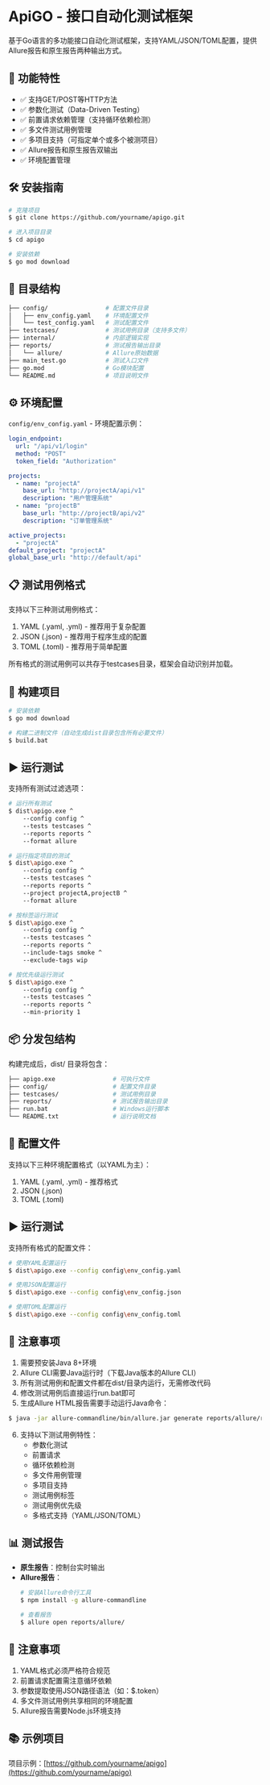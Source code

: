 # ApiGO - 接口自动化测试框架

基于Go语言的多功能接口自动化测试框架，支持YAML/JSON/TOML配置，提供Allure报告和原生报告两种输出方式。

## 📌 功能特性
- ✅ 支持GET/POST等HTTP方法
- ✅ 参数化测试（Data-Driven Testing）
- ✅ 前置请求依赖管理（支持循环依赖检测）
- ✅ 多文件测试用例管理
- ✅ 多项目支持（可指定单个或多个被测项目）
- ✅ Allure报告和原生报告双输出
- ✅ 环境配置管理

## 🛠️ 安装指南
```bash
# 克隆项目
$ git clone https://github.com/yourname/apigo.git

# 进入项目目录
$ cd apigo

# 安装依赖
$ go mod download
```

## 📂 目录结构
```bash
├── config/                # 配置文件目录
│   ├── env_config.yaml    # 环境配置文件
│   └── test_config.yaml   # 测试配置文件
├── testcases/             # 测试用例目录（支持多文件）
├── internal/              # 内部逻辑实现
├── reports/               # 测试报告输出目录
│   └── allure/            # Allure原始数据
├── main_test.go           # 测试入口文件
├── go.mod                 # Go模块配置
└── README.md              # 项目说明文件
```

## ⚙️ 环境配置
`config/env_config.yaml` - 环境配置示例：
```yaml
login_endpoint:
  url: "/api/v1/login"
  method: "POST"
  token_field: "Authorization"

projects:
  - name: "projectA"
    base_url: "http://projectA/api/v1"
    description: "用户管理系统"
  - name: "projectB"
    base_url: "http://projectB/api/v2"
    description: "订单管理系统"

active_projects:
  - "projectA"
default_project: "projectA"
global_base_url: "http://default/api"
```

## 📋 测试用例格式
支持以下三种测试用例格式：
1. YAML (.yaml, .yml) - 推荐用于复杂配置
2. JSON (.json) - 推荐用于程序生成的配置
3. TOML (.toml) - 推荐用于简单配置

所有格式的测试用例可以共存于testcases目录，框架会自动识别并加载。

## 💾 构建项目
```bash
# 安装依赖
$ go mod download

# 构建二进制文件（自动生成dist目录包含所有必要文件）
$ build.bat
```

## ▶️ 运行测试
支持所有测试过滤选项：
```bash
# 运行所有测试
$ dist\apigo.exe ^
    --config config ^
    --tests testcases ^
    --reports reports ^
    --format allure

# 运行指定项目的测试
$ dist\apigo.exe ^
    --config config ^
    --tests testcases ^
    --reports reports ^
    --project projectA,projectB ^
    --format allure

# 按标签运行测试
$ dist\apigo.exe ^
    --config config ^
    --tests testcases ^
    --reports reports ^
    --include-tags smoke ^
    --exclude-tags wip

# 按优先级运行测试
$ dist\apigo.exe ^
    --config config ^
    --tests testcases ^
    --reports reports ^
    --min-priority 1
```

## 📦 分发包结构
构建完成后，dist/ 目录将包含：
```bash
├── apigo.exe                # 可执行文件
├── config/                  # 配置文件目录
├── testcases/               # 测试用例目录
├── reports/                 # 测试报告输出目录
├── run.bat                  # Windows运行脚本
└── README.txt               # 运行说明文档
```

## 📁 配置文件
支持以下三种环境配置格式（以YAML为主）：
1. YAML (.yaml, .yml) - 推荐格式
2. JSON (.json)
3. TOML (.toml)

## ▶️ 运行测试
支持所有格式的配置文件：
```bash
# 使用YAML配置运行
$ dist\apigo.exe --config config\env_config.yaml

# 使用JSON配置运行
$ dist\apigo.exe --config config\env_config.json

# 使用TOML配置运行
$ dist\apigo.exe --config config\env_config.toml
```

## 📝 注意事项
1. 需要预安装Java 8+环境
2. Allure CLI需要Java运行时（下载Java版本的Allure CLI）
3. 所有测试用例和配置文件都在dist/目录内运行，无需修改代码
4. 修改测试用例后直接运行run.bat即可
5. 生成Allure HTML报告需要手动运行Java命令：
```bash
$ java -jar allure-commandline/bin/allure.jar generate reports/allure/results -o reports/allure/html --clean
```
6. 支持以下测试用例特性：
   - 参数化测试
   - 前置请求
   - 循环依赖检测
   - 多文件用例管理
   - 多项目支持
   - 测试用例标签
   - 测试用例优先级
   - 多格式支持（YAML/JSON/TOML）

## 📊 测试报告
- **原生报告**：控制台实时输出
- **Allure报告**：
  ```bash
  # 安装Allure命令行工具
  $ npm install -g allure-commandline

  # 查看报告
  $ allure open reports/allure/
  ```

## 📌 注意事项
1. YAML格式必须严格符合规范
2. 前置请求配置需注意循环依赖
3. 参数提取使用JSON路径语法（如：$.token）
4. 多文件测试用例共享相同的环境配置
5. Allure报告需要Node.js环境支持

## 📚 示例项目
项目示例：[https://github.com/yourname/apigo](https://github.com/yourname/apigo)